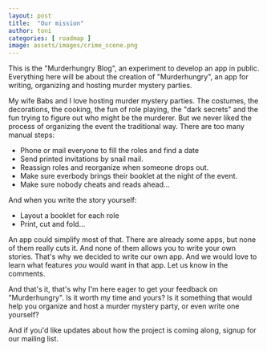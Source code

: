 ```yaml
---
layout: post
title:  "Our mission"
author: toni
categories: [ roadmap ]
image: assets/images/crime_scene.png
---
```

This is the "Murderhungry Blog", an experiment to develop an app in public. Everything here will be about the creation of "Murderhungry", an app for writing, organizing and hosting murder mystery parties. 

My wife Babs and I love hosting murder mystery parties. The costumes, the decorations, the cooking, the fun of role playing, the "dark secrets" and the fun trying to figure out who might be the murderer. But we never liked the process of organizing the event the traditional way. There are too many manual steps:

- Phone or mail everyone to fill the roles and find a date
- Send printed invitations by snail mail.
- Reassign roles and reorganize when someone drops out.
- Make sure everbody brings their booklet at the night of the event.
- Make sure nobody cheats and reads ahead...

And when you write the story yourself:
- Layout a booklet for each role 
- Print, cut and fold...

An app could simplify most of that. There are already some apps, but none of them really cuts it. And none of them allows you to write your own stories. That's why we decided to write our own app. And we would love to learn what features *you* would want in that app. Let us know in the comments.

And that's it, that's why I'm here eager to get your feedback on "Murderhungry". Is it worth my time and yours? Is it something that would help you organize and host a murder mystery party, or even write one yourself? 

And if you'd like updates about how the project is coming along, signup for our mailing list.